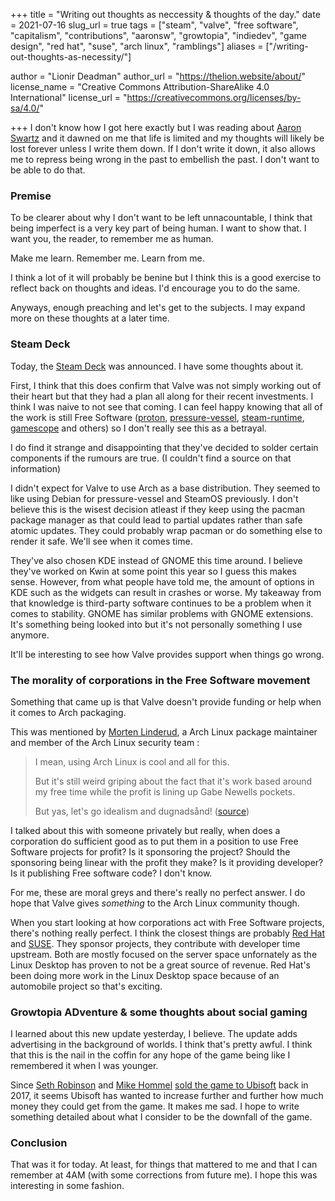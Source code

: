 +++
title = "Writing out thoughts as neccessity & thoughts of the day."
date = 2021-07-16
slug_url = true
tags = ["steam", "valve", "free software", "capitalism", "contributions", "aaronsw", "growtopia", "indiedev", "game design", "red hat", "suse", "arch linux", "ramblings"]
aliases = ["/writing-out-thoughts-as-necessity/"]

author = "Lionir Deadman"
author_url = "https://thelion.website/about/"
license_name = "Creative Commons Attribution-ShareAlike 4.0 International"
license_url = "https://creativecommons.org/licenses/by-sa/4.0/"

+++
I don't know how I got here exactly but I was reading about [Aaron Swartz](https://en.wikipedia.org/wiki/Aaron_Swartz) and it dawned on me that life is limited and my thoughts will likely be lost forever unless I write them down. If I don't write it down, it also allows me to repress being wrong in the past to embellish the past. I don't want to be able to do that.
<!--more-->

### Premise

To be clearer about why I don't want to be left unnacountable, I think that being imperfect is a very key part of being human. I want to show that. I want you, the reader, to remember me as human.

Make me learn. Remember me. Learn from me.

I think a lot of it will probably be benine but I think this is a good exercise to reflect back on thoughts and ideas. I'd encourage you to do the same.

Anyways, enough preaching and let's get to the subjects. I may expand more on these thoughts at a later time.

### Steam Deck

Today, the [Steam Deck](https://www.steamdeck.com/en/) was announced. I have some thoughts about it.

First, I think that this does confirm that Valve was not simply working out of their heart but that they had a plan all along for their recent investments. I think I was naive to not see that coming. I can feel happy knowing that all of the work is still Free Software ([proton](https://github.com/valveSoftware/proton/), [pressure-vessel](https://gitlab.steamos.cloud/steamrt/steam-runtime-tools/), [steam-runtime](https://gitlab.steamos.cloud/steamrt/steamrt/), [gamescope](https://github.com/Plagman/gamescope) and others) so I don't really see this as a betrayal.

I do find it strange and disappointing that they've decided to solder certain components if the rumours are true. (I couldn't find a source on that information)

I didn't expect for Valve to use Arch as a base distribution. They seemed to like using Debian for pressure-vessel and SteamOS previously. I don't believe this is the wisest decision atleast if they keep using the pacman package manager as that could lead to partial updates rather than safe atomic updates. They could probably wrap pacman or do something else to render it safe. We'll see when it comes time.

They've also chosen KDE instead of GNOME this time around. I believe they've worked on Kwin at some point this year so I guess this makes sense. However, from what people have told me, the amount of options in KDE such as the widgets can result in crashes or worse. My takeaway from that knowledge is third-party software continues to be a problem when it comes to stability. GNOME has similar problems with GNOME extensions. It's something being looked into but it's not personally something I use anymore. 

It'll be interesting to see how Valve provides support when things go wrong.

### The morality of corporations in the Free Software movement

Something that came up is that Valve doesn't provide funding or help when it comes to Arch packaging.

This was mentioned by [Morten Linderud](https://linderud.dev/), a Arch Linux package maintainer and member of the Arch Linux security team :

> I mean, using Arch Linux is cool and all for this. 
> 
> But it's still weird griping about the fact that it's work based around my free time while the profit is lining up Gabe Newells pockets.
> 
> But yas, let's go idealism and dugnadsånd! ([source](https://twitter.com/MortenLinderud/status/1415796624803176455))

I talked about this with someone privately but really, when does a corporation do sufficient good as to put them in a position to use Free Software projects for profit? Is it sponsoring the project? Should the sponsoring being linear with the profit they make? Is it providing developer? Is it publishing Free software code? I don't know.

For me, these are moral greys and there's really no perfect answer. I do hope that Valve gives *something* to the Arch Linux community though.

When you start looking at how corporations act with Free Software projects, there's nothing really perfect. I think the closest things are probably [Red Hat](https://en.wikipedia.org/wiki/Red_Hat) and [SUSE](https://en.wikipedia.org/wiki/SUSE). They sponsor projects, they contribute with developer time upstream. Both are mostly focused on the server space unfornately as the Linux Desktop has proven to not be a great source of revenue. Red Hat's been doing more work in the Linux Desktop space because of an automobile project so that's exciting.

### Growtopia ADventure & some thoughts about social gaming

I learned about this new update yesterday, I believe. The update adds advertising in the background of worlds. I think that's pretty awful. I think that this is the nail in the coffin for any hope of the game being like I remembered it when I was younger.

Since [Seth Robinson](https://www.codedojo.com/) and [Mike Hommel](http://www.hamumu.com) [sold the game to Ubisoft](https://www.ubisoftgroup.com/comsite_common/en-US/images/42press%20release%20growtopia%20022817_tcm99-283880_tcm99-196733-32.pdf) back in 2017, it seems Ubisoft has wanted to increase further and further how much money they could get from the game. It makes me sad. I hope to write something detailed about what I consider to be the downfall of the game.

### Conclusion

That was it for today. At least, for things that mattered to me and that I can remember at 4AM (with some corrections from future me). I hope this was interesting in some fashion.
